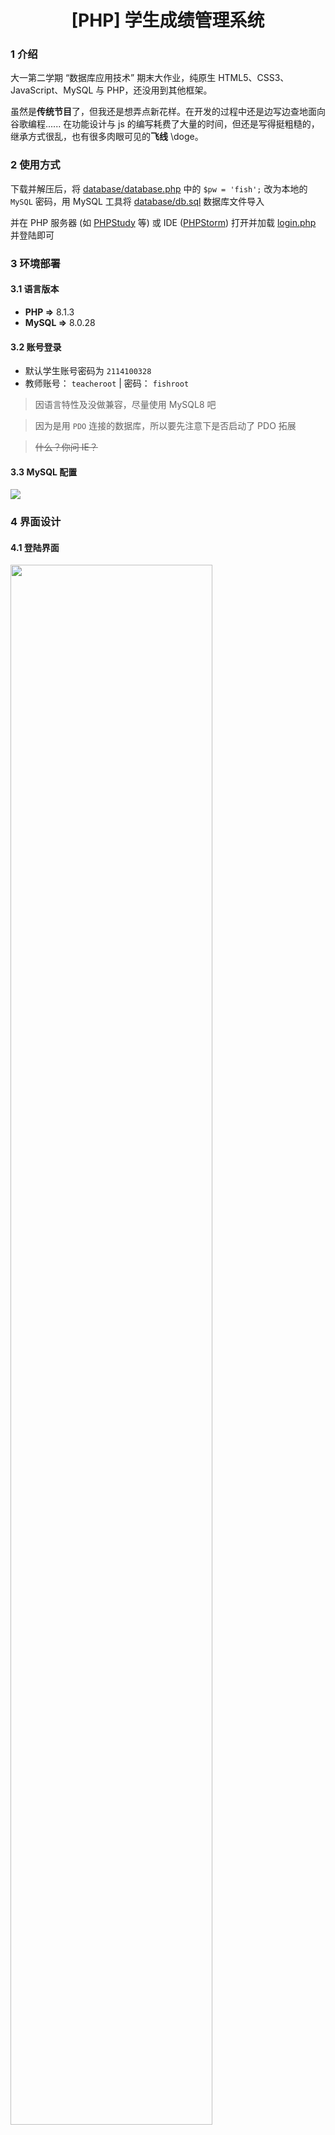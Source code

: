 <h1 align="center">[PHP] 学生成绩管理系统</h1>

### 1 介绍

大一第二学期 “数据库应用技术” 期末大作业，纯原生 HTML5、CSS3、JavaScript、MySQL 与 PHP，还没用到其他框架。

虽然是**传统节目**了，但我还是想弄点新花样。在开发的过程中还是边写边查地面向谷歌编程...... 在功能设计与 js 的编写耗费了大量的时间，但还是写得挺粗糙的，继承方式很乱，也有很多肉眼可见的**飞线** \\doge。

### 2 使用方式

下载并解压后，将 [database/database.php](database/database.php) 中的 `$pw = 'fish';` 改为本地的 `MySQL` 密码，用 MySQL 工具将 [database/db.sql](database/db.sql) 数据库文件导入

并在 PHP 服务器 (如 [PHPStudy](https://www.xp.cn/download.html) 等) 或 IDE ([PHPStorm](https://www.jetbrains.com/phpstorm/download/#section=windows)) 打开并加载 [login.php](login.php) 并登陆即可

### 3 环境部署

#### 3.1 语言版本

- **PHP =>** 8.1.3
- **MySQL =>** 8.0.28

#### 3.2 账号登录

- 默认学生账号密码为 `2114100328`
- 教师账号： `teacheroot` | 密码： `fishroot`

> 因语言特性及没做兼容，尽量使用 MySQL8 吧

> 因为是用 `PDO` 连接的数据库，所以要先注意下是否启动了 PDO 拓展

> ~~什么？你问 IE？~~

#### 3.3 MySQL 配置

<img src="img/README/mysql.png">

### 4 界面设计

#### 4.1 登陆界面

 <img src="img/README/login.png" width="80%">

#### 4.2 学生界面

<img src="img/README/index.png" >

#### 4.3 教师界面

<img src="img/README/root.png" >

### 5 功能一览

- 登录界面使用 `form.onsubmit = ()=>{return false;}` 拦截提交动作，做一些简单的输入验证
- 在数据传输方面，主要使用 `Ajax` 向后端 PHP 发起请求，得到数据再插入，避免了大量的界面刷新
- 点击表头即可进行升降序
- 采用前端对表格分页（数据量上去的时候应该用 SQL 的 `limit` 进行分页才对）
- 教师界面中对学生详细信息的展示，使用了类似弹窗的功能，避免界面跳转
- 编辑学生详细信息时，点击数据即进入编辑模式(采用将 `innerHTML` 变为 `input` 输入框)。保存时使用 `Ajax` 发送 POST 请求，将打包成 JSON 的更改后的数据发送给后端，PHP 再将 POST 数据解码成数组，遍历并更改
- 添加了模糊搜索
- ...

### 6 数据库设计

#### 6.1 user 用户

| 列名      | 含义           | 类型            |
| :-------- | :------------- | :-------------- |
| id        | 序号           | int、主键、自增 |
| userName  | 用户名 \| 学号 | varchar(10)     |
| passWords | 密码           | varchar(20)     |
| power     | 权限，1 为教师 | boolean         |

#### 6.2 stuinfo

| 列名        | 含义     | 类型         |
| :---------- | :------- | :----------- |
| stuId       | 学号     | char(10)     |
| stuName     | 姓名     | varchar(255) |
| major       | 专业名   | varchar(255) |
| totalCredit | 总学分   | float        |
| GPA         | 平均绩点 | float        |
| comments    | 备注     | varchar(255) |

#### 6.3 course

| 列名       | 含义   | 类型         |
| :--------- | :----- | :----------- |
| courseId   | 课程号 | char(3)      |
| courseName | 课程名 | varchar(255) |
| learnTime  | 学时   | int          |
| credit     | 学分   | float        |
| type       | 类型   | varchar(255) |

#### 6.4 score

| 列名       | 含义     | 类型         |
| :--------- | :------- | :----------- |
| stuId      | 学号     | char(10)     |
| courseId   | 课程号   | char(3)      |
| scoreGot   | 所得成绩 | float        |
| creditGot  | 所得学分 | float        |
| gradePoint | 绩点     | float        |
| comments   | 备注     | varchar(255) |

### 7 结语

其实因为拉下好多科目的复习(期末嘛)，有点急着去完成，有一些功能就搁置下了。比如搜索的一些 bug、对输入信息的验证、下拉筛选信息、SQL 分页等等，以及一对惨不忍睹的飞线。

开发过程一直在磕绊，卡关几天是常有的，但最终还是两个多星期完成了它......还是好好复习期末吧 Orz

<br>

**来点 Counter**

Date : 2022-06-16 17:51:29

Directory StuScoreSystem\\

Total : 16 files, 2339 codes, 177 comments, 368 blanks, all 2884 lines

**Languages**

| language   | files | code | comment | blank | total |
| :--------- | ----: | ---: | ------: | ----: | ----: |
| JavaScript |     4 |  715 |      99 |   112 |   926 |
| CSS        |     4 |  679 |      27 |    84 |   790 |
| PHP        |     6 |  677 |      26 |   101 |   804 |
| SQL        |     1 |  183 |      25 |    26 |   234 |
| Markdown   |     1 |   85 |       0 |    45 |   130 |
